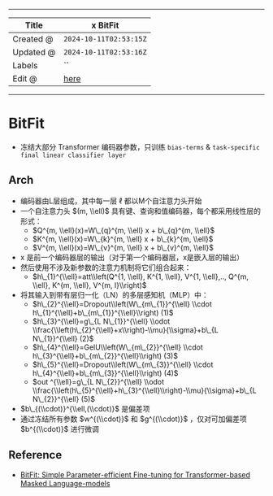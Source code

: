 -----

| Title     | x BitFit                                              |
| --------- | ----------------------------------------------------- |
| Created @ | `2024-10-11T02:53:15Z`                                |
| Updated @ | `2024-10-11T02:53:16Z`                                |
| Labels    | \`\`                                                  |
| Edit @    | [here](https://github.com/junxnone/aiwiki/issues/478) |

-----

# BitFit

  - 冻结大部分 Transformer 编码器参数，只训练 `bias-terms` & `task-specific final
    linear classifier layer`

## Arch

  - 编码器由L层组成，其中每一层 ℓ 都以M个自注意力头开始
  - 一个自注意力头 $(m, \\ell)$ 具有键、查询和值编码器，每个都采用线性层的形式：
      - $Q^{m, \\ell}(x)=W\_{q}^{m, \\ell} x + b\_{q}^{m, \\ell}$
      - $K^{m, \\ell}(x)=W\_{k}^{m, \\ell} x + b\_{k}^{m, \\ell}$
      - $V^{m, \\ell}(x)=W\_{v}^{m, \\ell} x + b\_{v}^{m, \\ell}$
  - x 是前一个编码器层的输出（对于第一个编码器层，x是嵌入层的输出）
  - 然后使用不涉及新参数的注意力机制将它们组合起来：
      - $h\_{1}^{\\ell}=att\\left(Q^{1, \\ell}, K^{1, \\ell}, V^{1,
        \\ell},.., Q^{m, \\ell}, K^{m, \\ell}, V^{m, l}\\right)$
  - 将其输入到带有层归一化（LN）的多层感知机（MLP）中：
      - $h\_{2}^{\\ell}=Dropout\\left(W\_{m\_{1}}^{\\ell} \\cdot
        h\_{1}^{\\ell}+b\_{m\_{1}}^{\\ell}\\right) (1)$
      - $h\_{3}^{\\ell}=g\_{L N\_{1}}^{\\ell} \\odot
        \\frac{\\left(h\_{2}^{\\ell}+x\\right)-\\mu}{\\sigma}+b\_{L
        N\_{1}}^{\\ell} (2)$
      - $h\_{4}^{\\ell}=GelU\\left(W\_{m\_{2}}^{\\ell} \\cdot
        h\_{3}^{\\ell}+b\_{m\_{2}}^{\\ell}\\right) (3)$
      - $h\_{5}^{\\ell}=Dropout\\left(W\_{m\_{3}}^{\\ell} \\cdot
        h\_{4}^{\\ell}+b\_{m\_{3}}^{\\ell}\\right) (4)$
      - $out ^{\\ell}=g\_{L N\_{2}}^{\\ell} \\odot
        \\frac{\\left(h\_{5}^{\\ell}+h\_{3}^{\\ell}\\right)-\\mu}{\\sigma}+b\_{L
        N\_{2}}^{\\ell} (5)$
  - $b\_{(\\cdot)}^{\\ell,(\\cdot)}$ 是偏差项
  - 通过冻结所有参数 $w^{(\\cdot)}$ 和 $g^{(\\cdot)}$ ，仅对可加偏差项 $b^{(\\cdot)}$
    进行微调

## Reference

  - [BitFit: Simple Parameter-efficient Fine-tuning for
    Transformer-based Masked
    Language-models](https://arxiv.org/abs/2106.10199)
